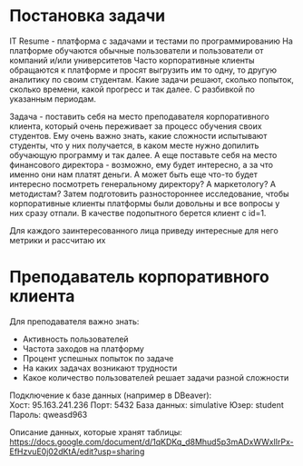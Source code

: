 # Постановка задачи

IT Resume - платформа с задачами и тестами по программированию
На платформе обучаются обычные пользователи и пользователи от компаний и/или университетов
Часто корпоративные клиенты обращаются к платформе и просят выгрузить им то одну, то другую аналитику по своим студентам. Какие задачи решают, сколько попыток, сколько времени, какой прогресс и так далее. С разбивкой по указанным периодам.

Задача - поставить себя на место преподавателя корпоративного клиента, который очень переживает за процесс обучения своих студентов. Ему очень важно знать, какие сложности испытывают студенты, что у них получается, в каком месте нужно допилить обучающую программу и так далее. А еще поставьте себя на место финансового директора - возможно, ему будет интересно, а за что именно они нам платят деньги. А может быть еще что-то будет интересно посмотреть генеральному директору? А маркетологу? А методистам?
Затем подготовить разностороннее исследование, чтобы корпоративные клиенты платформы были довольны и все вопросы у них сразу отпали. В качестве подопытного берется клиент с id=1.

Для каждого заинтересованного лица приведу интересные для него метрики и рассчитаю их

# Преподаватель корпоративного клиента

Для преподавателя важно знать:
* Активность пользователей
* Частота заходов на платформу
* Процент успешных попыток по задаче
* На каких задачах возникают трудности
* Какое количество пользователей решает задачи разной сложности




Подключение к базе данных (например в DBeaver):  
Хост: 95.163.241.236
Порт: 5432
База данных: simulative
Юзер: student
Пароль: qweasd963

Описание данных, которые хранят таблицы:
https://docs.google.com/document/d/1qKDKq_d8Mhud5p3mADxWWxlIrPx-EfHzvuE0j02dKtA/edit?usp=sharing